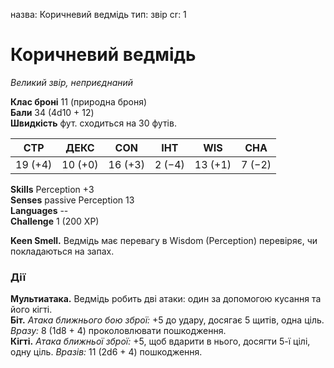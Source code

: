назва: Коричневий ведмідь тип: звір cr: 1

# Коричневий ведмідь
_Великий звір, неприєднаний_

**Клас броні** 11 (природна броня)    
**Бали** 34 (4d10 + 12)    
**Швидкість** фут. сходиться на 30 футів.

| СТР     | ДЕКС    | CON     | ІНТ    | WIS     | CHA    |
| ------- | ------- | ------- | ------ | ------- | ------ |
| 19 (+4) | 10 (+0) | 16 (+3) | 2 (−4) | 13 (+1) | 7 (−2) |

**Skills** Perception +3    
**Senses** passive Perception 13    
**Languages** --    
**Challenge** 1 (200 XP)

**Keen Smell.** Ведмідь має перевагу в Wisdom (Perception) перевіряє, чи покладаються на запах.

### Дії
**Мультиатака.** Ведмідь робить дві атаки: один за допомогою кусання та його кігті.    
**Біт.** _Атака ближнього бою зброї:_ +5 до удару, досягає 5 щитів, одна ціль. _Вразу:_ 8 (1d8 + 4) проколовлювати пошкодження.    
**Кігті.** _Атака ближньої зброї:_ +5, щоб вдарити в нього, досягти 5-ї цілі, одну ціль. _Вразів:_ 11 (2d6 + 4) пошкодження.